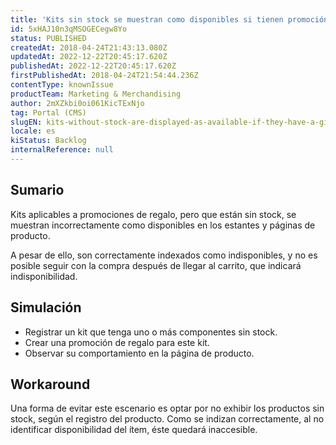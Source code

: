 ```yaml
---
title: 'Kits sin stock se muestran como disponibles si tienen promoción de regalo'
id: 5xHAJ10n3qMSOGECegw8Yo
status: PUBLISHED
createdAt: 2018-04-24T21:43:13.080Z
updatedAt: 2022-12-22T20:45:17.620Z
publishedAt: 2022-12-22T20:45:17.620Z
firstPublishedAt: 2018-04-24T21:54:44.236Z
contentType: knownIssue
productTeam: Marketing & Merchandising
author: 2mXZkbi0oi061KicTExNjo
tag: Portal (CMS)
slugEN: kits-without-stock-are-displayed-as-available-if-they-have-a-gift-promotion
locale: es
kiStatus: Backlog
internalReference: null
---
```


## Sumario

Kits aplicables a promociones de regalo, pero que están sin stock, se muestran incorrectamente como disponibles en los estantes y páginas de producto.

A pesar de ello, son correctamente indexados como indisponibles, y no es posible seguir con la compra después de llegar al carrito, que indicará indisponibilidad.

## Simulación

- Registrar un kit que tenga uno o más componentes sin stock.
- Crear una promoción de regalo para este kit.
- Observar su comportamiento en la página de producto.

## Workaround

Una forma de evitar este escenario es optar por no exhibir los productos sin stock, según el registro del producto. Como se indizan correctamente, al no identificar disponibilidad del ítem, éste quedará inaccesible.


